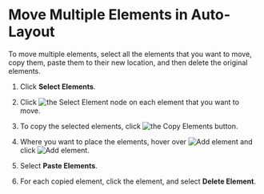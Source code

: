# Move Multiple Elements in Auto-Layout

To move multiple elements, select all the elements that you want to move, copy them, paste them to their new location, and then delete the original elements.

1.  Click **Select Elements**.

2.  Click ![the Select Element node](images/flow_select_element_icon.png) on each element that you want to move.

3.  To copy the selected elements, click ![the Copy Elements button](images/flow_clipboard_icon.png).

4.  Where you want to place the elements, hover over ![Add element](../images/flow_builder_small_circle_icon.png) and click ![Add element](images/flow_autolayout_addnode_icon.png).

5.  Select **Paste Elements**.

6.  For each copied element, click the element, and select **Delete Element**.


